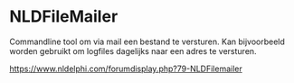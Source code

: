 # NLDFileMailer
Commandline tool om via mail een bestand te versturen. Kan bijvoorbeeld worden gebruikt om logfiles dagelijks naar een adres te versturen.

https://www.nldelphi.com/forumdisplay.php?79-NLDFilemailer
